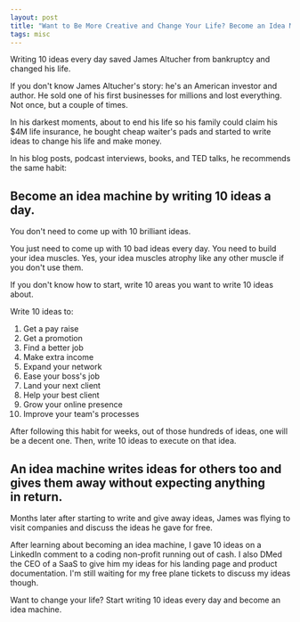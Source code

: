 ```yaml
---
layout: post
title: "Want to Be More Creative and Change Your Life? Become an Idea Machine"
tags: misc
---
```


Writing 10 ideas every day saved James Altucher from bankruptcy and changed his life.

If you don't know James Altucher's story: he's an American investor and author. He sold one of his first businesses for millions and lost everything. Not once, but a couple of times.

In his darkest moments, about to end his life so his family could claim his $4M life insurance, he bought cheap waiter's pads and started to write ideas to change his life and make money.

In his blog posts, podcast interviews, books, and TED talks, he recommends the same habit:

## Become an idea machine by writing 10 ideas a day.

You don't need to come up with 10 brilliant ideas.

You just need to come up with 10 bad ideas every day. You need to build your idea muscles. Yes, your idea muscles atrophy like any other muscle if you don't use them.

If you don't know how to start, write 10 areas you want to write 10 ideas about.

Write 10 ideas to:
1. Get a pay raise
2. Get a promotion
3. Find a better job
4. Make extra income
5. Expand your network
6. Ease your boss's job
7. Land your next client
8. Help your best client
9. Grow your online presence
10. Improve your team's processes

After following this habit for weeks, out of those hundreds of ideas, one will be a decent one. Then, write 10 ideas to execute on that idea.

## An idea machine writes ideas for others too and gives them away without expecting anything in return.

Months later after starting to write and give away ideas, James was flying to visit companies and discuss the ideas he gave for free.

After learning about becoming an idea machine, I gave 10 ideas on a LinkedIn comment to a coding non-profit running out of cash. I also DMed the CEO of a SaaS to give him my ideas for his landing page and product documentation. I'm still waiting for my free plane tickets to discuss my ideas though. 

Want to change your life? Start writing 10 ideas every day and become an idea machine.
